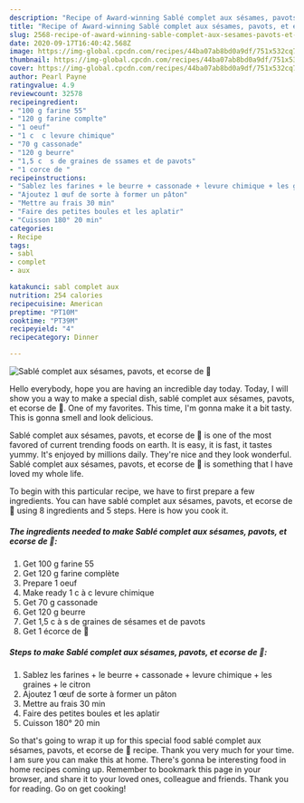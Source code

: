 ```yaml
---
description: "Recipe of Award-winning Sablé complet aux sésames, pavots, et ecorse de 🍋"
title: "Recipe of Award-winning Sablé complet aux sésames, pavots, et ecorse de 🍋"
slug: 2568-recipe-of-award-winning-sable-complet-aux-sesames-pavots-et-ecorse-de
date: 2020-09-17T16:40:42.568Z
image: https://img-global.cpcdn.com/recipes/44ba07ab8bd0a9df/751x532cq70/sable-complet-aux-sesames-pavots-et-ecorse-de-🍋-photo-principale-de-la-recette.jpg
thumbnail: https://img-global.cpcdn.com/recipes/44ba07ab8bd0a9df/751x532cq70/sable-complet-aux-sesames-pavots-et-ecorse-de-🍋-photo-principale-de-la-recette.jpg
cover: https://img-global.cpcdn.com/recipes/44ba07ab8bd0a9df/751x532cq70/sable-complet-aux-sesames-pavots-et-ecorse-de-🍋-photo-principale-de-la-recette.jpg
author: Pearl Payne
ratingvalue: 4.9
reviewcount: 32578
recipeingredient:
- "100 g farine 55"
- "120 g farine complte"
- "1 oeuf"
- "1 c  c levure chimique"
- "70 g cassonade"
- "120 g beurre"
- "1,5 c  s de graines de ssames et de pavots"
- "1 corce de "
recipeinstructions:
- "Sablez les farines + le beurre + cassonade + levure chimique + les graines + le citron"
- "Ajoutez 1 œuf de sorte à former un pâton"
- "Mettre au frais 30 min"
- "Faire des petites boules et les aplatir"
- "Cuisson 180° 20 min"
categories:
- Recipe
tags:
- sabl
- complet
- aux

katakunci: sabl complet aux 
nutrition: 254 calories
recipecuisine: American
preptime: "PT10M"
cooktime: "PT39M"
recipeyield: "4"
recipecategory: Dinner

---
```



![Sablé complet aux sésames, pavots, et ecorse de 🍋](https://img-global.cpcdn.com/recipes/44ba07ab8bd0a9df/751x532cq70/sable-complet-aux-sesames-pavots-et-ecorse-de-🍋-photo-principale-de-la-recette.jpg)

Hello everybody, hope you are having an incredible day today. Today, I will show you a way to make a special dish, sablé complet aux sésames, pavots, et ecorse de 🍋. One of my favorites. This time, I'm gonna make it a bit tasty. This is gonna smell and look delicious.



Sablé complet aux sésames, pavots, et ecorse de 🍋 is one of the most favored of current trending foods on earth. It is easy, it is fast, it tastes yummy. It's enjoyed by millions daily. They're nice and they look wonderful. Sablé complet aux sésames, pavots, et ecorse de 🍋 is something that I have loved my whole life.


To begin with this particular recipe, we have to first prepare a few ingredients. You can have sablé complet aux sésames, pavots, et ecorse de 🍋 using 8 ingredients and 5 steps. Here is how you cook it.

<!--inarticleads1-->

##### The ingredients needed to make Sablé complet aux sésames, pavots, et ecorse de 🍋:

1. Get 100 g farine 55
1. Get 120 g farine complète
1. Prepare 1 oeuf
1. Make ready 1 c à c levure chimique
1. Get 70 g cassonade
1. Get 120 g beurre
1. Get 1,5 c à s de graines de sésames et de pavots
1. Get 1 écorce de 🍋




<!--inarticleads2-->

##### Steps to make Sablé complet aux sésames, pavots, et ecorse de 🍋:

1. Sablez les farines + le beurre + cassonade + levure chimique + les graines + le citron
1. Ajoutez 1 œuf de sorte à former un pâton
1. Mettre au frais 30 min
1. Faire des petites boules et les aplatir
1. Cuisson 180° 20 min




So that's going to wrap it up for this special food sablé complet aux sésames, pavots, et ecorse de 🍋 recipe. Thank you very much for your time. I am sure you can make this at home. There's gonna be interesting food in home recipes coming up. Remember to bookmark this page in your browser, and share it to your loved ones, colleague and friends. Thank you for reading. Go on get cooking!
